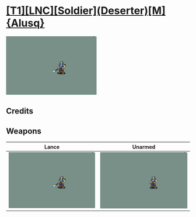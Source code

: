 # [\[T1\]\[LNC\]\[Soldier\]\(Deserter\)\[M\]{Alusq}](./)

<img src="./2.%20Lance/Lance_000.png" alt="[T1][LNC][Soldier](Deserter)[M]{Alusq} standing" />

## Credits



## Weapons


|Lance |Unarmed |
|  :---: | :---: |
| <img alt="Lance animation" src="./2.%20Lance/Lance.gif" /> | <img alt="Unarmed animation" src="./8.%20Unarmed/Unarmed.gif" /> |

